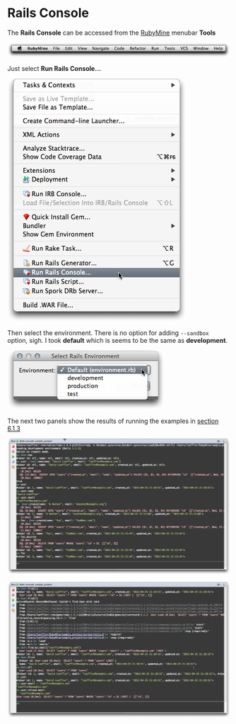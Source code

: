 # Rails Console #

The **Rails Console** can be accessed from the [RubyMine] menubar **Tools**

![RubyMine menu bar](images/rubymine_menubar.png)

Just select **Run Rails Console…**

![Tools dropdown menu](images/RailsConsole.png)

Then select the environment.  There is no option for adding `--sandbox` option, sigh. I took **default** which is seems to be the same as **development**.

![Select Rails Console Environment](images/RailsConsoleEnvironment.png)

The next two panels show the results of running the examples in [section 6.1.3]

![Rails console part 1](images/RailsConsoleOutput1.png)

![Rails console part 2](images/RailsConsoleOutput2.png)

[RubyMIne]:http://www.jetbrains.com/ruby/
[section 6.1.3]:http://ruby.railstutorial.org/chapters/modeling-users#sec:creating_user_objects